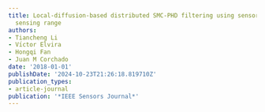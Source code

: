```yaml
---
title: Local-diffusion-based distributed SMC-PHD filtering using sensors with limited
  sensing range
authors:
- Tiancheng Li
- Vı́ctor Elvira
- Hongqi Fan
- Juan M Corchado
date: '2018-01-01'
publishDate: '2024-10-23T21:26:18.819710Z'
publication_types:
- article-journal
publication: '*IEEE Sensors Journal*'
---
```

